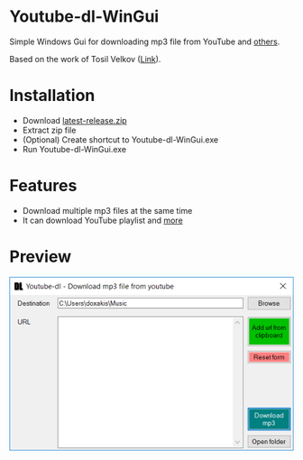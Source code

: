 # Youtube-dl-WinGui

Simple Windows Gui for downloading mp3 file from YouTube and [others](http://rg3.github.io/youtube-dl/supportedsites.html).

Based on the work of Tosil Velkov ([Link](https://github.com/Tvel/Youtube-dl-WinGui)).

# Installation

- Download [latest-release.zip](latest-release.zip)
- Extract zip file
- (Optional) Create shortcut to Youtube-dl-WinGui.exe
- Run Youtube-dl-WinGui.exe

# Features

- Download multiple mp3 files at the same time
- It can download YouTube playlist and [more](http://rg3.github.io/youtube-dl/supportedsites.html)

# Preview

<p align="center">
    <img alt="Preview" src="Preview.png" />
</p>
